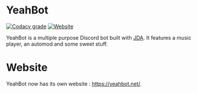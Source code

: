 # YeahBot

[![Codacy grade](https://img.shields.io/codacy/grade/666c4d8750df410499a09a9d741567b8.svg?logo=codacy)](https://app.codacy.com/project/SlamaFR/YeahBot/dashboard)
[![Website](https://img.shields.io/website/https/yeahbot.net.svg?down_color=red&down_message=Offline&up_color=brightgreen&up_message=Online)](https://yeahbot.net)


YeahBot is a multiple purpose Discord bot built with [JDA](https://github.com/DV8FromTheWorld/JDA). 
It features a music player, an automod and some sweet stuff.

# Website
YeahBot now has its own website : https://yeahbot.net/.
